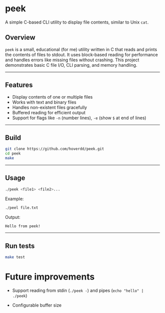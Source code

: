 # peek

A simple C-based CLI utility to display file contents, similar to Unix `cat`.

## Overview

`peek` is a small, educational (for me) utility written in C that reads and prints the contents of files to stdout. It uses block-based reading for performance and handles errors like missing files without crashing. This project demonstrates basic C file I/O, CLI parsing, and memory handling.

---

## Features
- Display contents of one or multiple files
- Works with text and binary files
- Handles non-existent files gracefully
- Buffered reading for efficient output
- Support for flags like `-n` (number lines), `-e` (show `$` at end of lines)

---


## Build
```bash
git clone https://github.com/hoverdd/peek.git
cd peek
make
```

---

## Usage
```bash
./peek <file1> <file2>... 
```
Example:
```bash
./peel file.txt
```
Output:
```bash
Hello from peek!
```

---

## Run tests
```bash
make test
```


# Future improvements
- Support reading from stdin (`./peek -`) and pipes (`echo "hello" | ./peek`)

- Configurable buffer size
